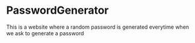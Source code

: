 # PasswordGenerator
This is a website where a random password is generated everytime when we ask to generate a password 
